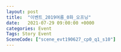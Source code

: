 ```yaml
---
layout: post
title:  "이벤트_2019여름_0화_오프닝"
date:   2021-07-29 09:00:00 +0000
categories: Event
Tags: Story Event
SceneCode: ["scene_evt190627_cp0_q1_s10"]
---
```

